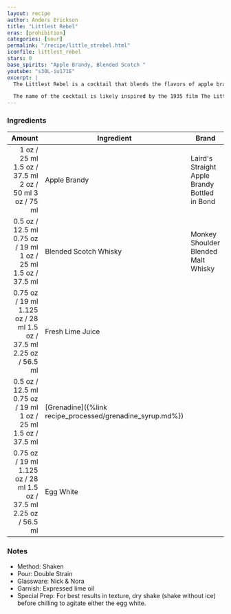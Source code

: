 ```yaml
---
layout: recipe
author: Anders Erickson
title: "Littlest Rebel"
eras: [prohibition]
categories: [sour]
permalink: "/recipe/little_strebel.html"
iconfile: littlest_rebel
stars: 0
base_spirits: "Apple Brandy, Blended Scotch "
youtube: "s30L-iu171E"
excerpt: |
  The Littlest Rebel is a cocktail that blends the flavors of apple brandy, Scotch whisky, lime juice, and grenadine. It's a complex and refreshing drink with a smoky and fruity profile. Some bartenders also add egg white to create a frothy texture.<br /><br />

  The name of the cocktail is likely inspired by the 1935 film The Littlest Rebel starring Shirley Temple.
---
```


### Ingredients

|  Amount | Ingredient                                      | Brand                                         |
| ------: | ----------------------------------------------- | --------------------------------------------- |
|    <span class="onex active">1 oz / 25 ml</span> <span class="onehalfx">1.5 oz / 37.5 ml</span> <span class="twox">2 oz / 50 ml</span> <span class="threex">3 oz / 75 ml</span> | Apple Brandy                                    | Laird's Straight Apple Brandy Bottled in Bond |
|  <span class="onex active">0.5 oz / 12.5 ml</span> <span class="onehalfx">0.75 oz / 19 ml</span> <span class="twox">1 oz / 25 ml</span> <span class="threex">1.5 oz / 37.5 ml</span> | Blended Scotch Whisky                           | Monkey Shoulder Blended Malt Whisky           |
| <span class="onex active">0.75 oz / 19 ml</span> <span class="onehalfx">1.125 oz / 28 ml</span> <span class="twox">1.5 oz / 37.5 ml</span> <span class="threex">2.25 oz / 56.5 ml</span> | Fresh Lime Juice                                |
|  <span class="onex active">0.5 oz / 12.5 ml</span> <span class="onehalfx">0.75 oz / 19 ml</span> <span class="twox">1 oz / 25 ml</span> <span class="threex">1.5 oz / 37.5 ml</span> | [Grenadine]({%link recipe_processed/grenadine_syrup.md%}) |
| <span class="onex active">0.75 oz / 19 ml</span> <span class="onehalfx">1.125 oz / 28 ml</span> <span class="twox">1.5 oz / 37.5 ml</span> <span class="threex">2.25 oz / 56.5 ml</span> | Egg White                                       |

### Notes

- Method: Shaken
- Pour: Double Strain
- Glassware: Nick & Nora
- Garnish: Expressed lime oil
- Special Prep: For best results in texture, dry shake (shake without ice) before chilling to agitate either the egg white.
